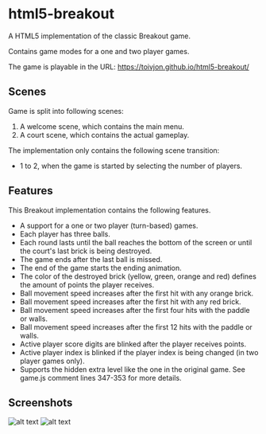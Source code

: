 # html5-breakout
A HTML5 implementation of the classic Breakout game.

Contains game modes for a one and two player games.

The game is playable in the URL: https://toivjon.github.io/html5-breakout/

## Scenes
Game is split into following scenes:
1. A welcome scene, which contains the main menu.
2. A court scene, which contains the actual gameplay.

The implementation only contains the following scene transition:
* 1 to 2, when the game is started by selecting the number of players.

## Features
This Breakout implementation contains the following features.
* A support for a one or two player (turn-based) games.
* Each player has three balls.
* Each round lasts until the ball reaches the bottom of the screen or until the court's last brick is being destroyed.
* The game ends after the last ball is missed.
* The end of the game starts the ending animation.
* The color of the destroyed brick (yellow, green, orange and red) defines the amount of points the player receives.
* Ball movement speed increases after the first hit with any orange brick.
* Ball movement speed increases after the first hit with any red brick.
* Ball movement speed increases after the first four hits with the paddle or walls.
* Ball movement speed increases after the first 12 hits with the paddle or walls.
* Active player score digits are blinked after the player receives points.
* Active player index is blinked if the player index is being changed (in two player games only).
* Supports the hidden extra level like the one in the original game. See game.js comment lines 347-353 for more details.

## Screenshots
![alt text](https://github.com/toivjon/html5-pong/blob/master/Screenshots/welcome-scene.png "WelcomeScene")
![alt text](https://github.com/toivjon/html5-pong/blob/master/Screenshots/court-scene.png "CourtScene")